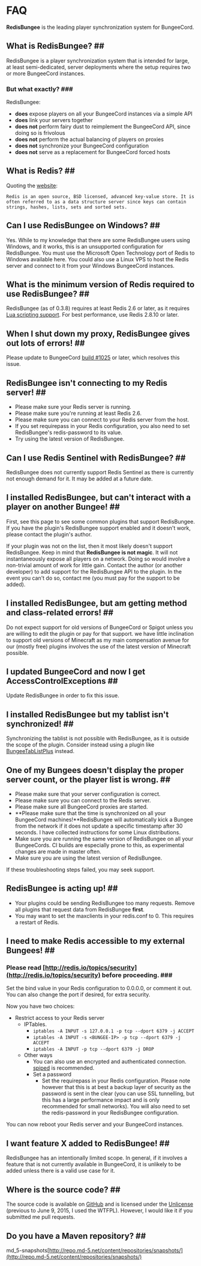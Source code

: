 # FAQ

**RedisBungee** is the leading player synchronization system for BungeeCord.

## What is RedisBungee? \#\#

RedisBungee is a player synchronization system that is intended for large, at least semi-dedicated, server deployments where the setup requires two or more BungeeCord instances.

### But what exactly? \#\#\#

RedisBungee:

* **does** expose players on all your BungeeCord instances via a simple API
* **does** link your servers together
* **does not** perform fairy dust to reimplement the BungeeCord API, since doing so is frivolous
* **does not** perform the actual balancing of players on proxies
* **does not** synchronize your BungeeCord configuration
* **does not** serve as a replacement for BungeeCord forced hosts

## What is Redis? \#\#

Quoting the [website](http://redis.io/topics/introduction):

```text
Redis is an open source, BSD licensed, advanced key-value store. It is often referred to as a data structure server since keys can contain strings, hashes, lists, sets and sorted sets.
```

## Can I use RedisBungee on Windows? \#\#

Yes. While to my knowledge that there are some RedisBungee users using Windows, and it works, this is an unsupported configuration for RedisBungee. You must use the Microsoft Open Technology port of Redis to Windows available here. You could also use a Linux VPS to host the Redis server and connect to it from your Windows BungeeCord instances.

## What is the minimum version of Redis required to use RedisBungee? \#\#

RedisBungee \(as of 0.3.8\) requires at least Redis 2.6 or later, as it requires [Lua scripting support](http://redis.io/commands/eval). For best performance, use Redis 2.8.10 or later.

## When I shut down my proxy, RedisBungee gives out lots of errors! \#\#

Please update to BungeeCord [build \#1025](http://ci.md-5.net/job/BungeeCord/1025/) or later, which resolves this issue.

## RedisBungee isn't connecting to my Redis server! \#\#

* Please make sure your Redis server is running.
* Please make sure you're running at least Redis 2.6.
* Please make sure you can connect to your Redis server from the host.
* If you set requirepass in your Redis configuration, you also need to set RedisBungee's redis-password to its value.
* Try using the latest version of RedisBungee.

## Can I use Redis Sentinel with RedisBungee? \#\#

RedisBungee does not currently support Redis Sentinel as there is currently not enough demand for it. It may be added at a future date.

## I installed RedisBungee, but can't interact with a player on another Bungee! \#\#

First, see this page to see some common plugins that support RedisBungee. If you have the plugin's RedisBungee support enabled and it doesn't work, please contact the plugin's author.

If your plugin was not on the list, then it most likely doesn't support RedisBungee. Keep in mind that **RedisBungee is not magic**. It will not instantaneously expose all players on a network. Doing so would involve a non-trivial amount of work for little gain. Contact the author \(or another developer\) to add support for the RedisBungee API to the plugin. In the event you can't do so, contact me \(you must pay for the support to be added\).

## I installed RedisBungee, but am getting method and class-related errors! \#\#

Do not expect support for old versions of BungeeCord or Spigot unless you are willing to edit the plugin or pay for that support. we have little inclination to support old versions of Minecraft as my main compensation avenue for our \(mostly free\) plugins involves the use of the latest version of Minecraft possible.

## I updated BungeeCord and now I get AccessControlExceptions \#\#

Update RedisBungee in order to fix this issue.

## I installed RedisBungee but my tablist isn't synchronized! \#\#

Synchronizing the tablist is not possible with RedisBungee, as it is outside the scope of the plugin. Consider instead using a plugin like [BungeeTabListPlus](http://www.spigotmc.org/resources/bungeetablistplus.313/) instead.

## One of my Bungees doesn't display the proper server count, or the player list is wrong. \#\#

* Please make sure that your server configuration is correct.
* Please make sure you can connect to the Redis server.
* Please make sure all BungeeCord proxies are started.
* **Please make sure that the time is synchronized on all your BungeeCord machines!**RedisBungee will automatically kick a Bungee from the network if it does not update a specific timestamp after 30 seconds. I have collected instructions for some Linux distributions.
* Make sure you are running the same version of RedisBungee on all your BungeeCords. CI builds are especially prone to this, as experimental changes are made in master often.
* Make sure you are using the latest version of RedisBungee.

If these troubleshooting steps failed, you may seek support.

## RedisBungee is acting up! \#\#

* Your plugins could be sending RedisBungee too many requests. Remove all plugins that request data from RedisBungee **first**.
* You may want to set the maxclients in your redis.conf to 0. This requires a restart of Redis.

## I need to make Redis accessible to my external Bungees! \#\#

### Please read [http://redis.io/topics/security](http://redis.io/topics/security) before proceeding. \#\#\#

Set the bind value in your Redis configuration to 0.0.0.0, or comment it out. You can also change the port if desired, for extra security.

Now you have two choices:

* Restrict access to your Redis server
  * IPTables.
    * `iptables -A INPUT -s 127.0.0.1 -p tcp --dport 6379 -j ACCEPT`
    * `iptables -A INPUT -s <BUNGEE-IP> -p tcp --dport 6379 -j ACCEPT`
    * `iptables -A INPUT -p tcp --dport 6379 -j DROP`
  * Other ways
    * You can also use an encrypted and authenticated connection. [spiped](https://www.tarsnap.com/spiped.html) is recommended.
    * Set a password
      * Set the requirepass in your Redis configuration. Please note however that this is at best a backup layer of security as the password is sent in the clear \(you can use SSL tunnelling, but this has a large performance impact and is only recommended for small networks\). You will also need to set the redis-password in your RedisBungee configuration.

You can now reboot your Redis server and your BungeeCord instances.

## I want feature X added to RedisBungee! \#\#

RedisBungee has an intentionally limited scope. In general, if it involves a feature that is not currently available in BungeeCord, it is unlikely to be added unless there is a valid use case for it.

## Where is the source code? \#\#

The source code is available on [GitHub](https://github.com/thechunknetwork/RedisBungee) and is licensed under the [Unlicense](http://unlicense.org/) \(previous to June 9, 2015, I used the WTFPL\). However, I would like it if you submitted me pull requests.

## Do you have a Maven repository? \#\#

md\_5-snapshots[http://repo.md-5.net/content/repositories/snapshots/](http://repo.md-5.net/content/repositories/snapshots/)

